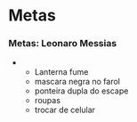 # Metas 

### Metas: Leonaro Messias

- - Lanterna fume 
  - mascara negra no farol
  - ponteira dupla do escape 
  - roupas 
  - trocar de celular